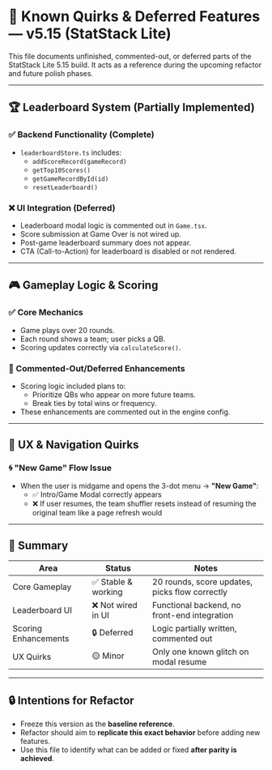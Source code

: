 # 🧩 Known Quirks & Deferred Features — v5.15 (StatStack Lite)

This file documents unfinished, commented-out, or deferred parts of the StatStack Lite 5.15 build. It acts as a reference during the upcoming refactor and future polish phases.

---

## 🏆 Leaderboard System (Partially Implemented)

### ✅ Backend Functionality (Complete)
- `leaderboardStore.ts` includes:
  - `addScoreRecord(gameRecord)`
  - `getTop10Scores()`
  - `getGameRecordById(id)`
  - `resetLeaderboard()`

### ❌ UI Integration (Deferred)
- Leaderboard modal logic is commented out in `Game.tsx`.
- Score submission at Game Over is not wired up.
- Post-game leaderboard summary does not appear.
- CTA (Call-to-Action) for leaderboard is disabled or not rendered.

---

## 🎮 Gameplay Logic & Scoring

### ✅ Core Mechanics
- Game plays over 20 rounds.
- Each round shows a team; user picks a QB.
- Scoring updates correctly via `calculateScore()`.

### 🧪 Commented-Out/Deferred Enhancements
- Scoring logic included plans to:
  - Prioritize QBs who appear on more future teams.
  - Break ties by total wins or frequency.
- These enhancements are commented out in the engine config.

---

## 🧠 UX & Navigation Quirks

### 🌀 "New Game" Flow Issue
- When the user is midgame and opens the 3-dot menu → **"New Game"**:
  - ✅ Intro/Game Modal correctly appears
  - ❌ If user resumes, the team shuffler resets instead of resuming the original team like a page refresh would

---

## 📌 Summary

| Area         | Status              | Notes |
|--------------|---------------------|-------|
| Core Gameplay | ✅ Stable & working | 20 rounds, score updates, picks flow correctly |
| Leaderboard UI | ❌ Not wired in UI | Functional backend, no front-end integration |
| Scoring Enhancements | 🔒 Deferred | Logic partially written, commented out |
| UX Quirks | 🟡 Minor | Only one known glitch on modal resume |

---

## 🔒 Intentions for Refactor
- Freeze this version as the **baseline reference**.
- Refactor should aim to **replicate this exact behavior** before adding new features.
- Use this file to identify what can be added or fixed **after parity is achieved**.

